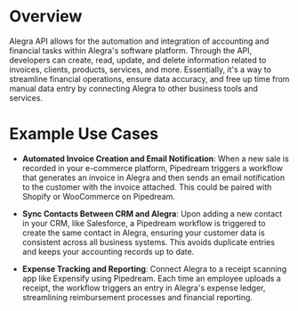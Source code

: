# Overview

Alegra API allows for the automation and integration of accounting and financial tasks within Alegra's software platform. Through the API, developers can create, read, update, and delete information related to invoices, clients, products, services, and more. Essentially, it's a way to streamline financial operations, ensure data accuracy, and free up time from manual data entry by connecting Alegra to other business tools and services.

# Example Use Cases

- **Automated Invoice Creation and Email Notification**: When a new sale is recorded in your e-commerce platform, Pipedream triggers a workflow that generates an invoice in Alegra and then sends an email notification to the customer with the invoice attached. This could be paired with Shopify or WooCommerce on Pipedream.

- **Sync Contacts Between CRM and Alegra**: Upon adding a new contact in your CRM, like Salesforce, a Pipedream workflow is triggered to create the same contact in Alegra, ensuring your customer data is consistent across all business systems. This avoids duplicate entries and keeps your accounting records up to date.

- **Expense Tracking and Reporting**: Connect Alegra to a receipt scanning app like Expensify using Pipedream. Each time an employee uploads a receipt, the workflow triggers an entry in Alegra's expense ledger, streamlining reimbursement processes and financial reporting.
